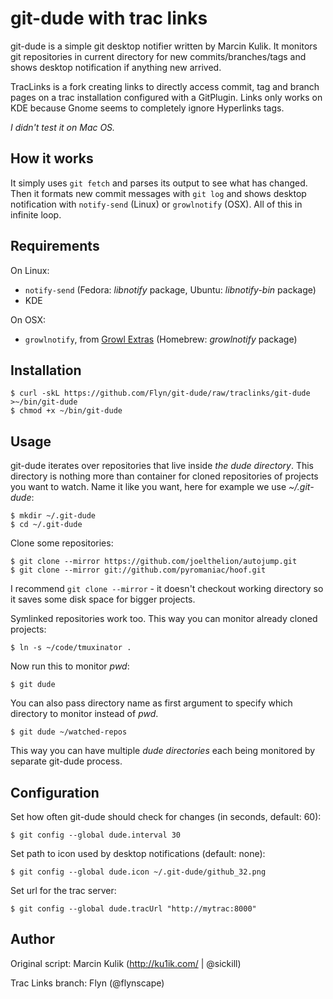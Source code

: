 # git-dude with trac links

git-dude is a simple git desktop notifier written by Marcin Kulik. It monitors git repositories in
current directory for new commits/branches/tags and shows desktop notification if
anything new arrived.

TracLinks is a fork creating links to directly access commit, tag and branch pages on
a trac installation configured with a GitPlugin.
Links only works on KDE because Gnome seems to completely ignore Hyperlinks tags.

_I didn't test it on Mac OS._

## How it works

It simply uses `git fetch` and parses its output to see what has changed. Then it
formats new commit messages with `git log` and shows desktop notification with
`notify-send` (Linux) or `growlnotify` (OSX). All of this in infinite loop.


## Requirements

On Linux:

* `notify-send` (Fedora: _libnotify_ package, Ubuntu: _libnotify-bin_ package)
* KDE

On OSX:

* `growlnotify`, from [Growl Extras](http://growl.info/extras.php#growlnotify)
  (Homebrew: _growlnotify_ package)


## Installation

    $ curl -skL https://github.com/Flyn/git-dude/raw/traclinks/git-dude >~/bin/git-dude
    $ chmod +x ~/bin/git-dude

## Usage

git-dude iterates over repositories that live inside _the dude directory_. This
directory is nothing more than container for cloned repositories of projects
you want to watch.  Name it like you want, here for example we use
_~/.git-dude_:

    $ mkdir ~/.git-dude
    $ cd ~/.git-dude

Clone some repositories:

    $ git clone --mirror https://github.com/joelthelion/autojump.git
    $ git clone --mirror git://github.com/pyromaniac/hoof.git

I recommend `git clone --mirror` - it doesn't checkout working directory so it
saves some disk space for bigger projects.

Symlinked repositories work too. This way you can monitor already cloned
projects:

    $ ln -s ~/code/tmuxinator .

Now run this to monitor _pwd_:

    $ git dude

You can also pass directory name as first argument to specify which directory
to monitor instead of _pwd_.

    $ git dude ~/watched-repos

This way you can have multiple _dude directories_ each being monitored by
separate git-dude process.

## Configuration

Set how often git-dude should check for changes (in seconds, default: 60):

    $ git config --global dude.interval 30

Set path to icon used by desktop notifications (default: none):

    $ git config --global dude.icon ~/.git-dude/github_32.png
    
Set url for the trac server:

    $ git config --global dude.tracUrl "http://mytrac:8000"

## Author

Original script:
Marcin Kulik (http://ku1ik.com/ | @sickill)

Trac Links branch:
Flyn (@flynscape)
